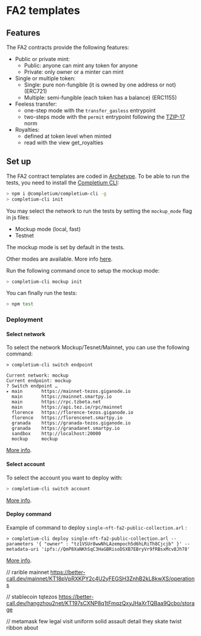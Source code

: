 # FA2 templates

## Features

The FA2 contracts provide the following features:
* Public or private mint:
  * Public: anyone can mint any token for anyone
  * Private: only owner or a minter can mint
* Single or multiple token:
  * Single: pure non-fungible (it is owned by one address or not) (ERC721)
  * Multiple: semi-fungible (each token has a balance) (ERC1155)
* Feeless transfer:
  * one-step mode with the `transfer_gasless` entrypoint
  * two-steps mode with the `permit` entrypoint following the [TZIP-17](https://medium.com/tqtezos/tzip-17-permit-497afd9b0e9e) norm
* Royalties: 
  * defined at token level when minted
  * read with the view get_royalties

## Set up
The FA2 contract templates are coded in [Archetype](https://docs.archetype-lang.org/).
To be able to run the tests, you need to install the [Completium CLI](https://completium.com/docs/cli):
```bash
> npm i @completium/completium-cli -g
> completium-cli init
```

You may select the network to run the tests by setting the `mockup_mode` flag in js files:
* Mockup mode (local, fast)
* Testnet

The mockup mode is set by default in the tests.

Other modes are available. More info [here](https://completium.com/docs/cli/network#switch-endpoint).

Run the following command once to setup the mockup mode:
```bash
> completium-cli mockup init
```

You can finally run the tests:
```bash
> npm test
```
### Deployment
#### Select network

To select the network Mockup/Tesnet/Mainnet, you can use the following command:

```
> completium-cli switch endpoint

Current network: mockup
Current endpoint: mockup
? Switch endpoint …
▸ main       https://mainnet-tezos.giganode.io
  main       https://mainnet.smartpy.io
  main       https://rpc.tzbeta.net
  main       https://api.tez.ie/rpc/mainnet
  florence   https://florence-tezos.giganode.io
  florence   https://florencenet.smartpy.io
  granada    https://granada-tezos.giganode.io
  granada    https://granadanet.smartpy.io
  sandbox    http://localhost:20000
  mockup     mockup
```

[More info](https://completium.com/docs/cli/network).

#### Select account

To select the account you want to deploy with:
```bash
> completium-cli switch account
```

[More info](https://completium.com/docs/cli/account).

#### Deploy command

Example of command to deploy `single-nft-fa2-public-collection.arl` :

```
> completium-cli deploy single-nft-fa2-public-collection.arl --parameters '{ "owner" : "tz1VSUr8wwNhLAzempoch5d6hLRiTh8Cjcjb" }' --metadata-uri 'ipfs://QmP8XaNKhSqC3HaGBRisoDSXB7EBryVr9fRBsxMcv8Jh78'
```

[More info](https://completium.com/docs/cli/contract).



// rarible mainnet
https://better-call.dev/mainnet/KT18pVpRXKPY2c4U2yFEGSH3ZnhB2kL8kwXS/operations

// stablecoin tqtezos
https://better-call.dev/hangzhou2net/KT197sCXNP8q1tFmqzQxyJHaXrTQBaa9Qcbo/storage

// metamask
few legal visit uniform solid assault detail they skate twist ribbon about